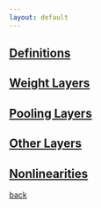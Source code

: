 ```yaml
---
layout: default
---
```


## [Definitions](definitions)

## [Weight Layers](weightlayers)

## [Pooling Layers](poolinglayers)

## [Other Layers](otherlayers)

## [Nonlinearities](nonlinearities)

[back](cheat_sheet)
